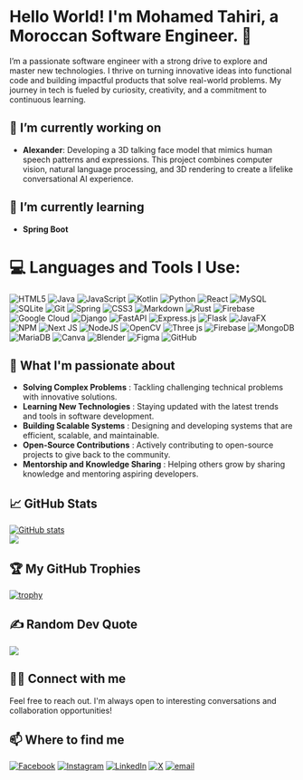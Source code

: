 # Hello World! I'm Mohamed Tahiri, a Moroccan Software Engineer. 👋

I’m a passionate software engineer with a strong drive to explore and master new technologies. I thrive on turning innovative ideas into functional code and building impactful products that solve real-world problems. My journey in tech is fueled by curiosity, creativity, and a commitment to continuous learning.

## 🔭 I’m currently working on
- **Alexander**: Developing a 3D talking face model that mimics human speech patterns and expressions. This project combines computer vision, natural language processing, and 3D rendering to create a lifelike conversational AI experience.

## 🌱 I’m currently learning
- **Spring Boot**

# 💻 Languages and Tools I Use:
![HTML5](https://img.shields.io/badge/html5-%23E34F26.svg?style=for-the-badge&logo=html5&logoColor=white) ![Java](https://img.shields.io/badge/java-%23ED8B00.svg?style=for-the-badge&logo=openjdk&logoColor=white) ![JavaScript](https://img.shields.io/badge/javascript-%23323330.svg?style=for-the-badge&logo=javascript&logoColor=%23F7DF1E) ![Kotlin](https://img.shields.io/badge/kotlin-%237F52FF.svg?style=for-the-badge&logo=kotlin&logoColor=white) ![Python](https://img.shields.io/badge/python-3670A0?style=for-the-badge&logo=python&logoColor=ffdd54) ![React](https://img.shields.io/badge/react-%2320232a.svg?style=for-the-badge&logo=react&logoColor=%2361DAFB) ![MySQL](https://img.shields.io/badge/mysql-4479A1.svg?style=for-the-badge&logo=mysql&logoColor=white) ![SQLite](https://img.shields.io/badge/sqlite-%2307405e.svg?style=for-the-badge&logo=sqlite&logoColor=white) ![Git](https://img.shields.io/badge/git-%23F05033.svg?style=for-the-badge&logo=git&logoColor=white) ![Spring](https://img.shields.io/badge/spring-%236DB33F.svg?style=for-the-badge&logo=spring&logoColor=white) ![CSS3](https://img.shields.io/badge/css3-%231572B6.svg?style=for-the-badge&logo=css3&logoColor=white) ![Markdown](https://img.shields.io/badge/markdown-%23000000.svg?style=for-the-badge&logo=markdown&logoColor=white) ![Rust](https://img.shields.io/badge/rust-%23000000.svg?style=for-the-badge&logo=rust&logoColor=white) ![Firebase](https://img.shields.io/badge/firebase-%23039BE5.svg?style=for-the-badge&logo=firebase) ![Google Cloud](https://img.shields.io/badge/GoogleCloud-%234285F4.svg?style=for-the-badge&logo=google-cloud&logoColor=white) ![Django](https://img.shields.io/badge/django-%23092E20.svg?style=for-the-badge&logo=django&logoColor=white) ![FastAPI](https://img.shields.io/badge/FastAPI-005571?style=for-the-badge&logo=fastapi) ![Express.js](https://img.shields.io/badge/express.js-%23404d59.svg?style=for-the-badge&logo=express&logoColor=%2361DAFB) ![Flask](https://img.shields.io/badge/flask-%23000.svg?style=for-the-badge&logo=flask&logoColor=white) ![JavaFX](https://img.shields.io/badge/javafx-%23FF0000.svg?style=for-the-badge&logo=javafx&logoColor=white) ![NPM](https://img.shields.io/badge/NPM-%23CB3837.svg?style=for-the-badge&logo=npm&logoColor=white) ![Next JS](https://img.shields.io/badge/Next-black?style=for-the-badge&logo=next.js&logoColor=white) ![NodeJS](https://img.shields.io/badge/node.js-6DA55F?style=for-the-badge&logo=node.js&logoColor=white) ![OpenCV](https://img.shields.io/badge/opencv-%23white.svg?style=for-the-badge&logo=opencv&logoColor=white) ![Three js](https://img.shields.io/badge/threejs-black?style=for-the-badge&logo=three.js&logoColor=white) ![Firebase](https://img.shields.io/badge/firebase-a08021?style=for-the-badge&logo=firebase&logoColor=ffcd34) ![MongoDB](https://img.shields.io/badge/MongoDB-%234ea94b.svg?style=for-the-badge&logo=mongodb&logoColor=white) ![MariaDB](https://img.shields.io/badge/MariaDB-003545?style=for-the-badge&logo=mariadb&logoColor=white) ![Canva](https://img.shields.io/badge/Canva-%2300C4CC.svg?style=for-the-badge&logo=Canva&logoColor=white) ![Blender](https://img.shields.io/badge/blender-%23F5792A.svg?style=for-the-badge&logo=blender&logoColor=white) ![Figma](https://img.shields.io/badge/figma-%23F24E1E.svg?style=for-the-badge&logo=figma&logoColor=white) ![GitHub](https://img.shields.io/badge/github-%23121011.svg?style=for-the-badge&logo=github&logoColor=white)

## 🚀 What I'm passionate about
- **Solving Complex Problems** : Tackling challenging technical problems with innovative solutions.
- **Learning New Technologies** : Staying updated with the latest trends and tools in software development.
- **Building Scalable Systems** : Designing and developing systems that are efficient, scalable, and maintainable.
- **Open-Source Contributions** : Actively contributing to open-source projects to give back to the community.
- **Mentorship and Knowledge Sharing** : Helping others grow by sharing knowledge and mentoring aspiring developers.

## 📈 GitHub Stats
[![GitHub stats](https://github-readme-stats.vercel.app/api?username=MedTahiri&show_icons=true&theme=radical)](https://github.com/MedTahiri)<br/>
![](https://github-readme-stats.vercel.app/api/top-langs/?username=MedTahiri&theme=dark&hide_border=false&include_all_commits=false&count_private=false&layout=compact)

## 🏆 My GitHub Trophies
[![trophy](https://github-profile-trophy.vercel.app/?username=MedTahiri&theme=darkhub)](https://github.com/MedTahiri)

## ✍️ Random Dev Quote
![](https://quotes-github-readme.vercel.app/api?type=horizontal&theme=radical)

## 🤝🏻 Connect with me
Feel free to reach out. I'm always open to interesting conversations and collaboration opportunities!

## 📫 Where to find me
[![Facebook](https://img.shields.io/badge/Facebook-%231877F2.svg?logo=Facebook&logoColor=white)](https://www.facebook.com/profile.php?id=100035327430109)  [![Instagram](https://img.shields.io/badge/Instagram-%23E4405F.svg?logo=Instagram&logoColor=white)](https://instagram.com/mohamed_tahiri_2003)  [![LinkedIn](https://img.shields.io/badge/LinkedIn-%230077B5.svg?logo=linkedin&logoColor=white)](https://linkedin.com/in/mohamed-tahiri-112239222)  [![X](https://img.shields.io/badge/X-black.svg?logo=X&logoColor=white)](https://x.com/Mohamed58563644)  [![email](https://img.shields.io/badge/Email-D14836?logo=gmail&logoColor=white)](mailto:mohamedttaahhiirrii2003@gmail.com) 

